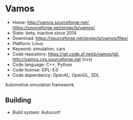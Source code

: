 # Vamos

- Home: http://vamos.sourceforge.net/, https://sourceforge.net/projects/vamos/
- State: beta, inactive since 2014
- Download: https://sourceforge.net/projects/vamos/files/
- Platform: Linux
- Keyword: simulation, cars
- Code repository: https://git.code.sf.net/p/vamos/git, http://vamos.cvs.sourceforge.net (cvs)
- Code language: C++, Python
- Code license: GPL-3.0
- Code dependency: OpenAL, OpenGL, SDL

Automotive simulation framework.

## Building

- Build system: Autoconf
